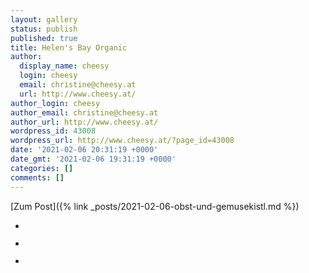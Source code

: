 ```yaml
---
layout: gallery
status: publish
published: true
title: Helen's Bay Organic
author:
  display_name: cheesy
  login: cheesy
  email: christine@cheesy.at
  url: http://www.cheesy.at/
author_login: cheesy
author_email: christine@cheesy.at
author_url: http://www.cheesy.at/
wordpress_id: 43008
wordpress_url: http://www.cheesy.at/?page_id=43008
date: '2021-02-06 20:31:19 +0000'
date_gmt: '2021-02-06 19:31:19 +0000'
categories: []
comments: []
---
```

<!-- wp:core-embed/wordpress {"url":"http://www.cheesy.at/2021/02/obst-und-gemusekistl/","type":"rich","providerNameSlug":"cheesy-at","className":""} -->
[Zum Post]({% link _posts/2021-02-06-obst-und-gemusekistl.md %})
<!-- /wp:core-embed/wordpress -->
<!-- wp:gallery {"ids":[43009,43010,43011]} -->
- <figure><img src="{% link _fotos/leben-in-belfast/2021/helens-bay-organic/Helens-Bay-Organic-001.jpg %}" alt="" data-id="43009" data-link="http://www.cheesy.at/?attachment_id=43009" class="wp-image-43009"></figure>
- <figure><img src="{% link _fotos/leben-in-belfast/2021/helens-bay-organic/Helens-Bay-Organic-002.jpg %}" alt="" data-id="43010" data-link="http://www.cheesy.at/?attachment_id=43010" class="wp-image-43010"></figure>
- <figure><img src="{% link _fotos/leben-in-belfast/2021/helens-bay-organic/Helens-Bay-Organic-003.jpg %}" alt="" data-id="43011" data-link="http://www.cheesy.at/?attachment_id=43011" class="wp-image-43011"></figure>
<!-- /wp:gallery -->
